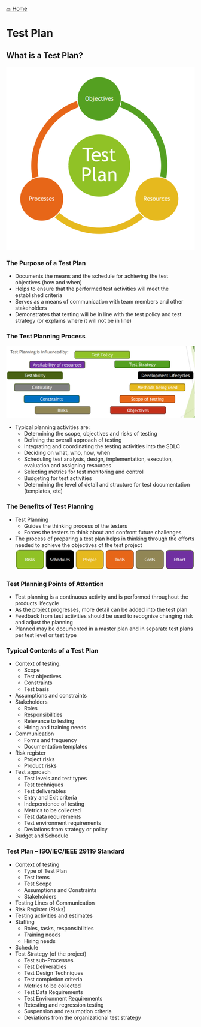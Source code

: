[🔙 Home](../home.md)

# Test Plan

## What is a Test Plan?
![image1.png](assets/image1.png)

### The Purpose of a Test Plan
* Documents the means and the schedule for achieving the test objectives (how and when)
* Helps to ensure that the performed test activities will meet the established criteria
* Serves as a means of communication with team members and other stakeholders
* Demonstrates that testing will be in line with the test policy and test strategy (or explains where it will not be in line)

### The Test Planning Process
![image2.png](assets/image2.png)

* Typical planning activities are:
  * Determining the scope, objectives and risks of testing
  * Defining the overall approach of testing
  * Integrating and coordinating the testing activities into the SDLC
  * Deciding on what, who, how, when
  * Scheduling test analysis, design, implementation, execution, evaluation and assigning resources
  * Selecting metrics for test monitoring and control
  * Budgeting for test activities
  * Determining the level of detail and structure for test documentation (templates, etc)

### The Benefits of Test Planning
* Test Planning
  * Guides the thinking process of the testers
  * Forces the testers to think about and confront future challenges
* The process of preparing a test plan helps in thinking through the efforts needed to achieve the objectives of the test project
![image3.png](assets/image3.png)

### Test Planning Points of Attention
* Test planning is a continuous activity and is performed throughout the products lifecycle
* As the project progresses, more detail can be added into the test plan
* Feedback from test activities should be used to recognise changing risk and adjust the planning
* Planned may be documented in a master plan and in separate test plans per test level or test type

### Typical Contents of a Test Plan
* Context of testing:
  * Scope
  * Test objectives
  * Constraints
  * Test basis
* Assumptions and constraints
* Stakeholders
  * Roles
  * Responsibilities
  * Relevance to testing
  * Hiring and training needs
* Communication
  * Forms and frequency
  * Documentation templates
* Risk register
  * Project risks 
  * Product risks
* Test approach 
  * Test levels and test types
  * Test techniques
  * Test deliverables
  * Entry and Exit criteria
  * Independence of testing
  * Metrics to be collected 
  * Test data requirements
  * Test environment requirements
  * Deviations from strategy or policy
* Budget and Schedule

### Test Plan – ISO/IEC/IEEE 29119 Standard
* Context of testing
  * Type of Test Plan
  * Test Items
  * Test Scope
  * Assumptions and Constraints
  * Stakeholders
* Testing Lines of Communication
* Risk Register (Risks)
* Testing activities and estimates
* Staffing
  * Roles, tasks, responsibilities
  * Training needs
  * Hiring needs
* Schedule
* Test Strategy (of the project)
  * Test sub-Processes
  * Test Deliverables
  * Test Design Techniques
  * Test completion criteria
  * Metrics to be collected
  * Test Data Requirements
  * Test Environment Requirements
  * Retesting and regression testing
  * Suspension and resumption criteria
  * Deviations from the organizational test strategy